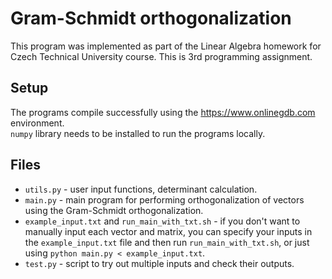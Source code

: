 # Gram-Schmidt orthogonalization

This program was implemented as part of the Linear Algebra homework for Czech Technical University course. This is 3rd programming assignment.

## Setup
The programs compile successfully using the https://www.onlinegdb.com environment.  
`numpy` library needs to be installed to run the programs locally.  

## Files
- `utils.py` - user input functions, determinant calculation.  
- `main.py` - main program for performing orthogonalization of vectors using the Gram-Schmidt orthogonalization.  
- `example_input.txt` and `run_main_with_txt.sh` - if you don't want to manually input each vector and matrix, you can specify your inputs in the `example_input.txt` file and then run `run_main_with_txt.sh`, or just using `python main.py < example_input.txt`.  
- `test.py` - script to try out multiple inputs and check their outputs.   
